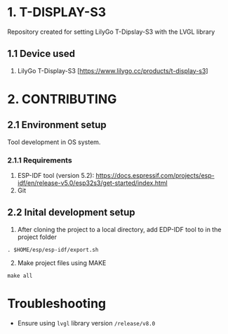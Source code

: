 # 1. T-DISPLAY-S3
Repository created for setting LilyGo T-Dipslay-S3 with the LVGL library

## 1.1 Device used
1. LilyGo T-Display-S3 [https://www.lilygo.cc/products/t-display-s3]

# 2. CONTRIBUTING
## 2.1 Environment setup
Tool development in OS system.

### 2.1.1 Requirements
1. ESP-IDF tool (version 5.2): https://docs.espressif.com/projects/esp-idf/en/release-v5.0/esp32s3/get-started/index.html
2. Git

## 2.2 Inital development setup

1. After cloning the project to a local directory, add EDP-IDF tool to in the project folder
```
. $HOME/esp/esp-idf/export.sh
```

2. Make project files using MAKE
```
make all
```

# Troubleshooting
* Ensure using `lvgl` library version `/release/v8.0`
